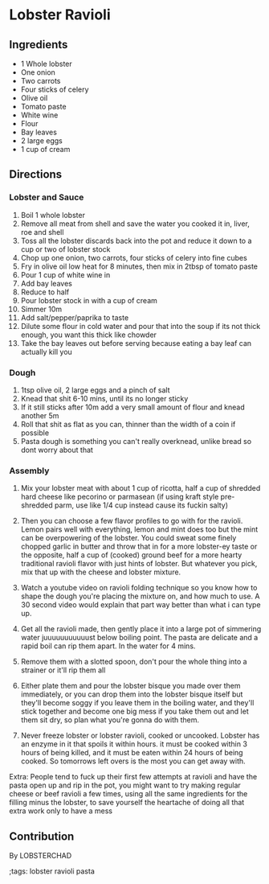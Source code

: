 # Lobster Ravioli

## Ingredients

- 1 Whole lobster
- One onion
- Two carrots
- Four sticks of celery
- Olive oil
- Tomato paste
- White wine
- Flour
- Bay leaves
- 2 large eggs
- 1 cup of cream

## Directions

### Lobster and Sauce

1. Boil 1 whole lobster
2. Remove all meat from shell and save the water you cooked it in, liver, roe and shell
3. Toss all the lobster discards back into the pot and reduce it down to a cup or two of lobster stock
4. Chop up one onion, two carrots, four sticks of celery into fine cubes
5. Fry in olive oil low heat for 8 minutes, then mix in 2tbsp of tomato paste 
6. Pour 1 cup of white wine in 
7. Add bay leaves
8. Reduce to half
9. Pour lobster stock in with a cup of cream 
10. Simmer 10m
11. Add salt/pepper/paprika to taste
12. Dilute some flour in cold water and pour that into the soup if its not thick enough, you want this thick like chowder
13. Take the bay leaves out before serving because eating a bay leaf can actually kill you


### Dough

1. 1tsp olive oil, 2 large eggs and a pinch of salt
2. Knead that shit 6-10 mins, until its no longer sticky
3. If it still sticks after 10m add a very small amount of flour and knead another 5m 
4. Roll that shit as flat as you can, thinner than the width of a coin if possible
5. Pasta dough is something you can't really overknead, unlike bread so dont worry about that

### Assembly

1. Mix your lobster meat with about 1 cup of ricotta, half a cup of shredded hard cheese like pecorino or parmasean (if using kraft style pre-shredded parm, use like 1/4 cup instead cause its fuckin salty)

2. Then you can choose a few flavor profiles to go with for the ravioli. Lemon pairs well with everything, lemon and mint does too but the mint can be overpowering of the lobster. You could sweat some finely chopped garlic in butter and throw that in for a more lobster-ey taste or the opposite, half a cup of (cooked) ground beef for a more hearty traditional ravioli flavor with just hints of lobster. But whatever you pick, mix that up with the cheese and lobster mixture.

3. Watch a youtube video on ravioli folding technique so you know how to shape the dough you're placing the mixture on, and how much to  use. A 30 second video would explain that part way better than what i can type up. 

4. Get all the ravioli made, then gently place it into a large pot of simmering water juuuuuuuuuuust below boiling point. The pasta are delicate and a rapid boil can rip them apart. In the water for 4 mins. 

5. Remove them with a slotted spoon, don't pour the whole thing into a strainer or it'll rip them all

6. Either plate them and pour the lobster bisque you made over them immediately, or you can drop them into the lobster bisque itself but they'll become soggy if you leave them in the boiling water, and they'll stick together and become one big mess if you take them out and let them sit dry, so plan what you're gonna do with them. 

7. Never freeze lobster or lobster ravioli, cooked or uncooked. Lobster has an enzyme in it that spoils it within hours. it must be cooked within 3 hours of being killed, and it must be eaten within 24 hours of being cooked. So tomorrows left overs is the most you can get away with.

Extra: 
People tend to fuck up their first few attempts at ravioli and have the pasta open up and rip in the pot, you might want to try making regular cheese or beef ravioli a few times, using all the same ingredients for the filling minus the lobster, to save yourself the heartache of doing all that extra work only to have a mess

## Contribution

By LOBSTERCHAD 

;tags: lobster ravioli pasta
